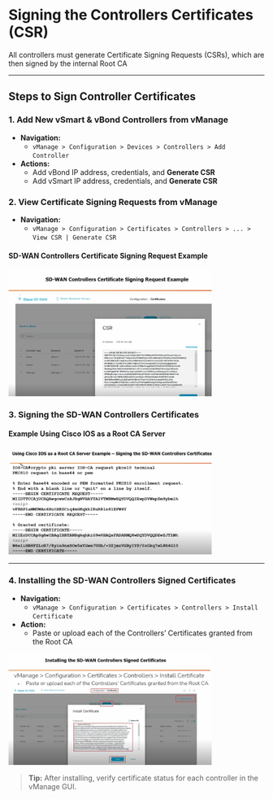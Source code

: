 
# Signing the Controllers Certificates (CSR)

All controllers must generate Certificate Signing Requests (CSRs), which are then signed by the internal Root CA

---

## Steps to Sign Controller Certificates

### 1. Add New vSmart & vBond Controllers from vManage
- **Navigation:**
  - `vManage > Configuration > Devices > Controllers > Add Controller`
- **Actions:**
  - Add vBond IP address, credentials, and **Generate CSR**
  - Add vSmart IP address, credentials, and **Generate CSR**

### 2. View Certificate Signing Requests from vManage
- **Navigation:**
  - `vManage > Configuration > Certificates > Controllers > ... > View CSR | Generate CSR`

#### SD-WAN Controllers Certificate Signing Request Example

<img src="../images/SDWAN_CSR_Example.png" alt="SD-WAN Controllers Certificate Signing Request Example" width="400"/>

### 3. Signing the SD-WAN Controllers Certificates

#### Example Using Cisco IOS as a Root CA Server

<img src="../images/IOS_CA_Signing_Example.png" alt="Using Cisco IOS as a Root CA Server Example" width="400"/>


---

### 4. Installing the SD-WAN Controllers Signed Certificates

- **Navigation:**
  - `vManage > Configuration > Certificates > Controllers > Install Certificate`
- **Action:**
  - Paste or upload each of the Controllers’ Certificates granted from the Root CA

<img src="../images/installong_signed_certficate.png" alt="Installing the SD-WAN Controllers Signed Certificates" width="400"/>

> **Tip:** After installing, verify certificate status for each controller in the vManage GUI.
